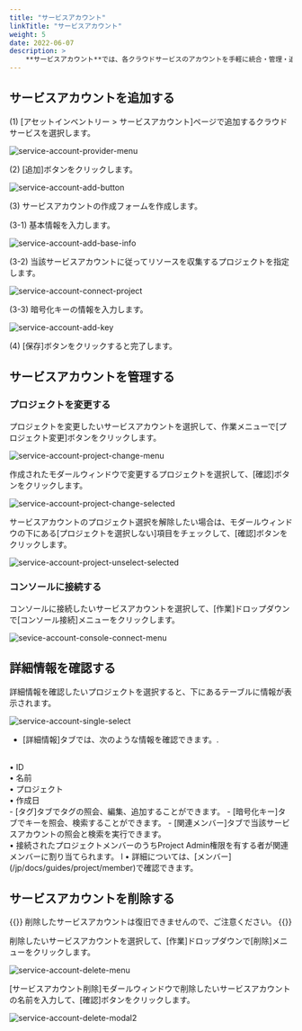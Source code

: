 ```yaml
---
title: "サービスアカウント"
linkTitle: "サービスアカウント"
weight: 5
date: 2022-06-07
description: >
    **サービスアカウント**では、各クラウドサービスのアカウントを手軽に統合・管理・追跡することができます。
---
```


## サービスアカウントを追加する

(1) [アセットインベントリー > サービスアカウント]ページで追加するクラウドサービスを選択します。

![service-account-provider-menu](/jp/docs/guides/asset-inventory/service-account-img/service-account-provider-menu.png)

(2) [追加]ボタンをクリックします。

![service-account-add-button](/jp/docs/guides/asset-inventory/service-account-img/service-account-add-button.png)

(3) サービスアカウントの作成フォームを作成します。

(3-1) 基本情報を入力します。

![service-account-add-base-info](/jp/docs/guides/asset-inventory/service-account-img/service-account-add-base-info.png)

(3-2) 当該サービスアカウントに従ってリソースを収集するプロジェクトを指定します。

![service-account-connect-project](/jp/docs/guides/asset-inventory/service-account-img/service-account-connect-project.png)

(3-3) 暗号化キーの情報を入力します。

![service-account-add-key](/jp/docs/guides/asset-inventory/service-account-img/service-account-add-key.png)

(4) [保存]ボタンをクリックすると完了します。

## サービスアカウントを管理する

### プロジェクトを変更する

プロジェクトを変更したいサービスアカウントを選択して、作業メニューで[プロジェクト変更]ボタンをクリックします。

![service-account-project-change-menu](/jp/docs/guides/asset-inventory/service-account-img/service-account-project-change-menu.png)

作成されたモダールウィンドウで変更するプロジェクトを選択して、[確認]ボタンをクリックします。

![service-account-project-change-selected](/jp/docs/guides/asset-inventory/service-account-img/service-account-project-change-selected.png)

サービスアカウントのプロジェクト選択を解除したい場合は、モダールウィンドウの下にある[プロジェクトを選択しない]項目をチェックして、[確認]ボタンをクリックします。

![service-account-project-unselect-selected](/jp/docs/guides/asset-inventory/service-account-img/service-account-project-unselect-selected.png)

### コンソールに接続する

コンソールに接続したいサービスアカウントを選択して、[作業]ドロップダウンで[コンソール接続]メニューをクリックします。

![sevice-account-console-connect-menu](/jp/docs/guides/asset-inventory/service-account-img/sevice-account-console-connect-menu.png)

## 詳細情報を確認する

詳細情報を確認したいプロジェクトを選択すると、下にあるテーブルに情報が表示されます。

![service-account-single-select](/jp/docs/guides/asset-inventory/service-account-img/service-account-single-select.png)

- [詳細情報]タブでは、次のような情報を確認できます。.
<br />
  • ID
<br />
  • 名前
<br />
  • プロジェクト
<br />
  • 作成日
<br />
- [タグ]タブでタグの照会、編集、追加することができます。
- [暗号化キー]タブでキーを照会、検索することができます。
- [関連メンバー]タブで当該サービスアカウントの照会と検索を実行できます。
<br />
  • 接続されたプロジェクトメンバーのうちProject Admin権限を有する者が関連メンバーに割り当てられます。
l
  • 詳細については、[メンバー](/jp/docs/guides/project/member)で確認できます。

## サービスアカウントを削除する
{{<alert>}}
削除したサービスアカウントは復旧できませんので、ご注意ください。
{{</alert>}}

削除したいサービスアカウントを選択して、[作業]ドロップダウンで[削除]メニューをクリックします。

![service-account-delete-menu](/jp/docs/guides/asset-inventory/service-account-img/service-account-delete-menu.png)

[サービスアカウント削除]モダールウィンドウで削除したいサービスアカウントの名前を入力して、[確認]ボタンをクリックします。

![service-account-delete-modal2](/jp/docs/guides/asset-inventory/service-account-img/service-account-delete-modal2.png)
